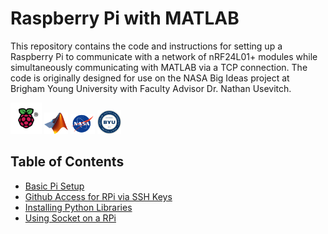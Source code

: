 # Raspberry Pi with MATLAB
 
This repository contains the code and instructions for setting up a Raspberry Pi to communicate with a network of nRF24L01+ modules while simultaneously communicating with MATLAB via a TCP connection. The code is originally designed for use on the NASA Big Ideas project at Brigham Young University with Faculty Advisor Dr. Nathan Usevitch.

 <img src="media/RPi-Symbol.png" alt="Raspberry Pi Logo" width="50"> <img src="media/Matlab_Logo.png" alt="Matlab logo" width="38.5"> <img src="media/NASA_logo.png" alt="NASA Logo" width="38.5"> <img src="media/Brigham_Young_University_medallion.png" alt="Matlab logo" width="38.5"> 

## Table of Contents
- [Basic Pi Setup](/Code_for_RPi/RPi_Setup.md)
- [Github Access for RPi via SSH Keys](/Code_for_RPi/ssh_keys.md)
- [Installing Python Libraries](/Code_for_RPi/python_lib_installations.md)
- [Using Socket on a RPi](/Code_for_RPi/tcp_tutorial.md)